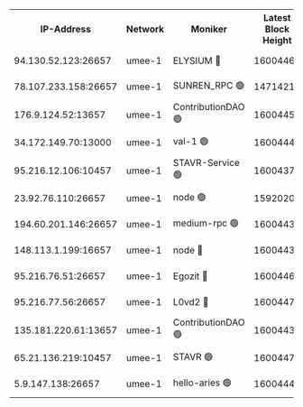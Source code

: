 


<table><tr><th>IP-Address</th><th>Network</th><th>Moniker</th><th>Latest Block Height</th><th>Earliest Block Height</th><th>Catching Up</th><th>Tx Index</th><th>Voting Power</th><th>Scan Time</th></tr><tr><td>94.130.52.123:26657</td><td>umee-1</td><td>ELYSIUM 🔴</td><td>16004465</td><td>3216011</td><td>False</td><td>off</td><td>27311138</td><td>2025-02-02T16:17:04.857379160UTC</td></tr><tr><td>78.107.233.158:26657</td><td>umee-1</td><td>SUNREN_RPC 🟢</td><td>14714211</td><td>13338194</td><td>False</td><td>on</td><td>0</td><td>2025-02-02T16:15:48.620477885UTC</td></tr><tr><td>176.9.124.52:13657</td><td>umee-1</td><td>ContributionDAO 🟢</td><td>16004450</td><td>13924595</td><td>False</td><td>on</td><td>0</td><td>2025-02-02T16:15:37.870686744UTC</td></tr><tr><td>34.172.149.70:13000</td><td>umee-1</td><td>val-1 🟢</td><td>16004447</td><td>14743001</td><td>False</td><td>off</td><td>0</td><td>2025-02-02T16:15:22.779877836UTC</td></tr><tr><td>95.216.12.106:10457</td><td>umee-1</td><td>STAVR-Service 🟢</td><td>16004370</td><td>15224001</td><td>False</td><td>on</td><td>0</td><td>2025-02-02T16:16:47.797190402UTC</td></tr><tr><td>23.92.76.110:26657</td><td>umee-1</td><td>node 🟢</td><td>15920201</td><td>15458270</td><td>False</td><td>on</td><td>0</td><td>2025-02-02T16:18:21.739689991UTC</td></tr><tr><td>194.60.201.146:26657</td><td>umee-1</td><td>medium-rpc 🟢</td><td>16004433</td><td>15489235</td><td>False</td><td>on</td><td>0</td><td>2025-02-02T16:14:15.042345828UTC</td></tr><tr><td>148.113.1.199:16657</td><td>umee-1</td><td>node 🔴</td><td>16004431</td><td>15872248</td><td>False</td><td>off</td><td>1666214</td><td>2025-02-02T16:14:07.984890259UTC</td></tr><tr><td>95.216.76.51:26657</td><td>umee-1</td><td>Egozit 🔴</td><td>16004465</td><td>15904465</td><td>False</td><td>off</td><td>38660204</td><td>2025-02-02T16:17:04.542323003UTC</td></tr><tr><td>95.216.77.56:26657</td><td>umee-1</td><td>L0vd2 🔴</td><td>16004472</td><td>15904472</td><td>False</td><td>off</td><td>38555344</td><td>2025-02-02T16:17:37.524720031UTC</td></tr><tr><td>135.181.220.61:13657</td><td>umee-1</td><td>ContributionDAO 🟢</td><td>16004430</td><td>15996194</td><td>False</td><td>off</td><td>0</td><td>2025-02-02T16:14:00.821463687UTC</td></tr><tr><td>65.21.136.219:10457</td><td>umee-1</td><td>STAVR 🟢</td><td>16004473</td><td>16002001</td><td>False</td><td>on</td><td>0</td><td>2025-02-02T16:17:41.972473194UTC</td></tr><tr><td>5.9.147.138:26657</td><td>umee-1</td><td>hello-aries 🟢</td><td>16004446</td><td>16003461</td><td>False</td><td>off</td><td>0</td><td>2025-02-02T16:15:15.325395726UTC</td></tr></table>